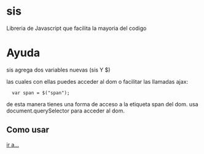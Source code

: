 # sis
Libreria de Javascript que facilita la mayoria del codigo

# Ayuda

sis agrega dos variables nuevas (sis Y $)

las cuales con ellas puedes acceder al dom o facilitar las llamadas ajax:

```
  var span = $("span");
```

de esta manera tienes una forma de acceso a la etiqueta span del dom. usa document.querySelector para acceder al dom.

## Como usar

  [ir a...](ComoUsar.md)
